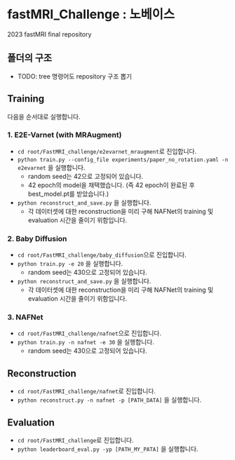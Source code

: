 # fastMRI_Challenge : 노베이스
2023 fastMRI final repository
## 폴더의 구조
* TODO: tree 명령어도 repository 구조 뽑기
## Training
다음을 순서대로 실행합니다.
### 1. E2E-Varnet (with MRAugment)
* ```cd root/FastMRI_challenge/e2evarnet_mraugment```로 진입합니다.
* ```python train.py --config_file experiments/paper_no_rotation.yaml -n e2evarnet```
  을 실행합니다.
  * random seed는 42으로 고정되어 있습니다.
  * 42 epoch의 model을 채택했습니다. (즉 42 epoch이 완료된 후 best_model.pt를 받았습니다.)
* ```python reconstruct_and_save.py``` 을 실행합니다.
  * 각 데이터셋에 대한 reconstruction을 미리 구해 NAFNet의 training 및 evaluation 시간을 줄이기 위함입니다.
  
### 2. Baby Diffusion
* ```cd root/FastMRI_challenge/baby_diffusion```으로 진입합니다.
* ```python train.py -e 20``` 을 실행합니다.
  * random seed는 430으로 고정되어 있습니다.
* ```python reconstruct_and_save.py``` 을 실행합니다.
  * 각 데이터셋에 대한 reconstruction을 미리 구해 NAFNet의 training 및 evaluation 시간을 줄이기 위함입니다.

### 3. NAFNet
* ```cd root/FastMRI_challenge/nafnet```으로 진입합니다.
* ```python train.py -n nafnet -e 30``` 을 실행합니다.
  * random seed는 430으로 고정되어 있습니다.
 
## Reconstruction
* ```cd root/FastMRI_challenge/nafnet```로 진입합니다.
* ```python reconstruct.py -n nafnet -p [PATH_DATA]``` 을 실행합니다.

## Evaluation
* ```cd root/FastMRI_challenge```로 진입합니다.
* ```python leaderboard_eval.py -yp [PATH_MY_PATA]``` 을 실행합니다.
